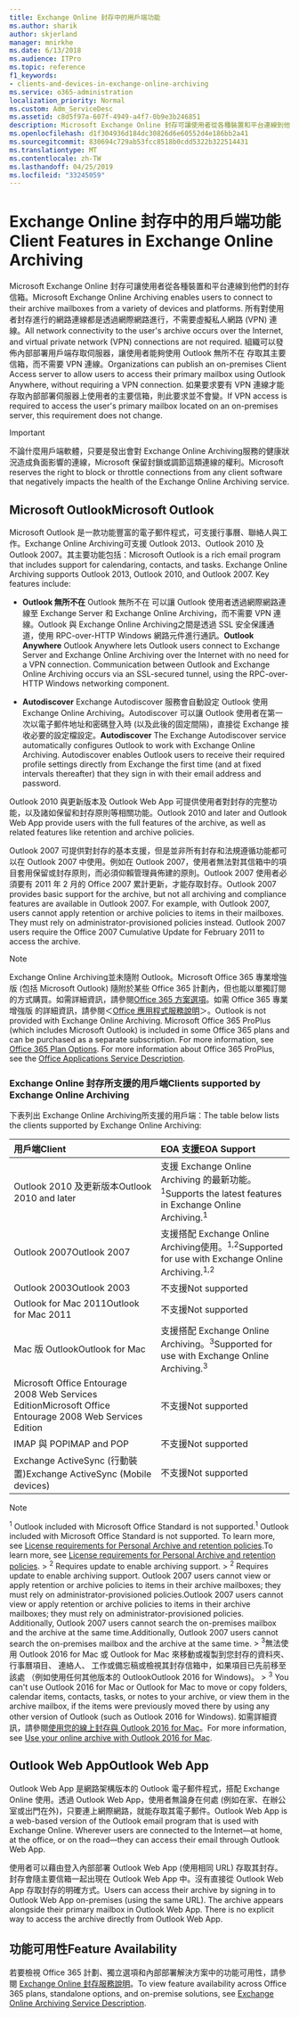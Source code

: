 ```yaml
---
title: Exchange Online 封存中的用戶端功能
ms.author: sharik
author: skjerland
manager: mnirkhe
ms.date: 6/13/2018
ms.audience: ITPro
ms.topic: reference
f1_keywords:
- clients-and-devices-in-exchange-online-archiving
ms.service: o365-administration
localization_priority: Normal
ms.custom: Adm_ServiceDesc
ms.assetid: c8d5f97a-607f-4949-a4f7-0b9e3b246851
description: Microsoft Exchange Online 封存可讓使用者從各種裝置和平台連線到他們的封存信箱。 所有對使用者封存進行的網路連線都是透過網際網路進行，不需要虛擬私人網路 (VPN) 連線。 組織可以發佈內部部署用戶端存取伺服器，讓使用者能夠使用 Outlook 無所不在 存取其主要信箱，而不需要 VPN 連線。 如果要求要有 VPN 連線才能存取內部部署伺服器上使用者的主要信箱，則此要求並不會變。
ms.openlocfilehash: d1f304936d184dc30826d6e60552d4e186bb2a41
ms.sourcegitcommit: 830694c729ab53fcc8518b0cdd5322b322514431
ms.translationtype: MT
ms.contentlocale: zh-TW
ms.lasthandoff: 04/25/2019
ms.locfileid: "33245059"
---
```

# <a name="client-features-in-exchange-online-archiving"></a><span data-ttu-id="6740b-106">Exchange Online 封存中的用戶端功能</span><span class="sxs-lookup"><span data-stu-id="6740b-106">Client Features in Exchange Online Archiving</span></span>

<span data-ttu-id="6740b-107">Microsoft Exchange Online 封存可讓使用者從各種裝置和平台連線到他們的封存信箱。</span><span class="sxs-lookup"><span data-stu-id="6740b-107">Microsoft Exchange Online Archiving enables users to connect to their archive mailboxes from a variety of devices and platforms.</span></span> <span data-ttu-id="6740b-108">所有對使用者封存進行的網路連線都是透過網際網路進行，不需要虛擬私人網路 (VPN) 連線。</span><span class="sxs-lookup"><span data-stu-id="6740b-108">All network connectivity to the user's archive occurs over the Internet, and virtual private network (VPN) connections are not required.</span></span> <span data-ttu-id="6740b-109">組織可以發佈內部部署用戶端存取伺服器，讓使用者能夠使用 Outlook 無所不在 存取其主要信箱，而不需要 VPN 連線。</span><span class="sxs-lookup"><span data-stu-id="6740b-109">Organizations can publish an on-premises Client Access server to allow users to access their primary mailbox using Outlook Anywhere, without requiring a VPN connection.</span></span> <span data-ttu-id="6740b-110">如果要求要有 VPN 連線才能存取內部部署伺服器上使用者的主要信箱，則此要求並不會變。</span><span class="sxs-lookup"><span data-stu-id="6740b-110">If VPN access is required to access the user's primary mailbox located on an on-premises server, this requirement does not change.</span></span>
  
> [!IMPORTANT]
> <span data-ttu-id="6740b-111">不論什麼用戶端軟體，只要是發出會對 Exchange Online Archiving服務的健康狀況造成負面影響的連線，Microsoft 保留封鎖或調節這類連線的權利。</span><span class="sxs-lookup"><span data-stu-id="6740b-111">Microsoft reserves the right to block or throttle connections from any client software that negatively impacts the health of the Exchange Online Archiving service.</span></span> 
  
## <a name="microsoft-outlook"></a><span data-ttu-id="6740b-112">Microsoft Outlook</span><span class="sxs-lookup"><span data-stu-id="6740b-112">Microsoft Outlook</span></span>

<span data-ttu-id="6740b-p103">Microsoft Outlook 是一款功能豐富的電子郵件程式，可支援行事曆、聯絡人與工作。Exchange Online Archiving可支援 Outlook 2013、Outlook 2010 及 Outlook 2007。其主要功能包括：</span><span class="sxs-lookup"><span data-stu-id="6740b-p103">Microsoft Outlook is a rich email program that includes support for calendaring, contacts, and tasks. Exchange Online Archiving supports Outlook 2013, Outlook 2010, and Outlook 2007. Key features include:</span></span>
  
- <span data-ttu-id="6740b-p104">**Outlook 無所不在** Outlook 無所不在 可以讓 Outlook 使用者透過網際網路連線至 Exchange Server 和 Exchange Online Archiving，而不需要 VPN 連線。Outlook 與 Exchange Online Archiving之間是透過 SSL 安全保護通道，使用 RPC-over-HTTP Windows 網路元件進行通訊。</span><span class="sxs-lookup"><span data-stu-id="6740b-p104">**Outlook Anywhere** Outlook Anywhere lets Outlook users connect to Exchange Server and Exchange Online Archiving over the Internet with no need for a VPN connection. Communication between Outlook and Exchange Online Archiving occurs via an SSL-secured tunnel, using the RPC-over-HTTP Windows networking component.</span></span> 
    
- <span data-ttu-id="6740b-p105">**Autodiscover** Exchange Autodiscover 服務會自動設定 Outlook 使用Exchange Online Archiving。Autodiscover 可以讓 Outlook 使用者在第一次以電子郵件地址和密碼登入時 (以及此後的固定間隔)，直接從 Exchange 接收必要的設定檔設定。</span><span class="sxs-lookup"><span data-stu-id="6740b-p105">**Autodiscover** The Exchange Autodiscover service automatically configures Outlook to work with Exchange Online Archiving. Autodiscover enables Outlook users to receive their required profile settings directly from Exchange the first time (and at fixed intervals thereafter) that they sign in with their email address and password.</span></span> 
    
<span data-ttu-id="6740b-120">Outlook 2010 與更新版本及 Outlook Web App 可提供使用者對封存的完整功能，以及諸如保留和封存原則等相關功能。</span><span class="sxs-lookup"><span data-stu-id="6740b-120">Outlook 2010 and later and Outlook Web App provide users with the full features of the archive, as well as related features like retention and archive policies.</span></span>
  
<span data-ttu-id="6740b-p106">Outlook 2007 可提供對封存的基本支援，但是並非所有封存和法規遵循功能都可以在 Outlook 2007 中使用。例如在 Outlook 2007，使用者無法對其信箱中的項目套用保留或封存原則，而必須仰賴管理員佈建的原則。Outlook 2007 使用者必須要有 2011 年 2 月的 Office 2007 累計更新，才能存取封存。</span><span class="sxs-lookup"><span data-stu-id="6740b-p106">Outlook 2007 provides basic support for the archive, but not all archiving and compliance features are available in Outlook 2007. For example, with Outlook 2007, users cannot apply retention or archive policies to items in their mailboxes. They must rely on administrator-provisioned policies instead. Outlook 2007 users require the Office 2007 Cumulative Update for February 2011 to access the archive.</span></span>
  
> [!NOTE]
> <span data-ttu-id="6740b-p107">Exchange Online Archiving並未隨附 Outlook。Microsoft Office 365 專業增強版 (包括 Microsoft Outlook) 隨附於某些 Office 365 計劃內，但也能以單獨訂閱的方式購買。如需詳細資訊，請參閱[Office 365 方案選項](../office-365-platform-service-description/office-365-plan-options.md)。如需 Office 365 專業增強版 的詳細資訊，請參閱＜[Office 應用程式服務說明](../office-applications-service-description/office-applications-service-description.md)＞。</span><span class="sxs-lookup"><span data-stu-id="6740b-p107">Outlook is not provided with Exchange Online Archiving. Microsoft Office 365 ProPlus (which includes Microsoft Outlook) is included in some Office 365 plans and can be purchased as a separate subscription. For more information, see [Office 365 Plan Options](../office-365-platform-service-description/office-365-plan-options.md). For more information about Office 365 ProPlus, see the [Office Applications Service Description](../office-applications-service-description/office-applications-service-description.md).</span></span> 
  
### <a name="clients-supported-by-exchange-online-archiving"></a><span data-ttu-id="6740b-129">Exchange Online 封存所支援的用戶端</span><span class="sxs-lookup"><span data-stu-id="6740b-129">Clients supported by Exchange Online Archiving</span></span>

<span data-ttu-id="6740b-130">下表列出 Exchange Online Archiving所支援的用戶端：</span><span class="sxs-lookup"><span data-stu-id="6740b-130">The table below lists the clients supported by Exchange Online Archiving:</span></span>
  
|<span data-ttu-id="6740b-131">**用戶端**</span><span class="sxs-lookup"><span data-stu-id="6740b-131">**Client**</span></span>|<span data-ttu-id="6740b-132">**EOA 支援**</span><span class="sxs-lookup"><span data-stu-id="6740b-132">**EOA Support**</span></span>|
|:-----|:-----|
|<span data-ttu-id="6740b-133">Outlook 2010 及更新版本</span><span class="sxs-lookup"><span data-stu-id="6740b-133">Outlook 2010 and later</span></span>  <br/> |<span data-ttu-id="6740b-134">支援 Exchange Online Archiving 的最新功能。<sup>1</sup></span><span class="sxs-lookup"><span data-stu-id="6740b-134">Supports the latest features in Exchange Online Archiving.<sup>1</sup></span></span> <br/> |
|<span data-ttu-id="6740b-135">Outlook 2007</span><span class="sxs-lookup"><span data-stu-id="6740b-135">Outlook 2007</span></span>  <br/> |<span data-ttu-id="6740b-136">支援搭配 Exchange Online Archiving使用。<sup>1,2</sup></span><span class="sxs-lookup"><span data-stu-id="6740b-136">Supported for use with Exchange Online Archiving.<sup>1,2</sup></span></span> <br/> |
|<span data-ttu-id="6740b-137">Outlook 2003</span><span class="sxs-lookup"><span data-stu-id="6740b-137">Outlook 2003</span></span>  <br/> |<span data-ttu-id="6740b-138">不支援</span><span class="sxs-lookup"><span data-stu-id="6740b-138">Not supported</span></span>  <br/> |
|<span data-ttu-id="6740b-139">Outlook for Mac 2011</span><span class="sxs-lookup"><span data-stu-id="6740b-139">Outlook for Mac 2011</span></span>  <br/> |<span data-ttu-id="6740b-140">不支援</span><span class="sxs-lookup"><span data-stu-id="6740b-140">Not supported</span></span>  <br/> |
|<span data-ttu-id="6740b-141">Mac 版 Outlook</span><span class="sxs-lookup"><span data-stu-id="6740b-141">Outlook for Mac</span></span>  <br/> |<span data-ttu-id="6740b-142">支援搭配 Exchange Online Archiving。<sup>3</sup></span><span class="sxs-lookup"><span data-stu-id="6740b-142">Supported for use with Exchange Online Archiving.<sup>3</sup></span></span> <br/> |
|<span data-ttu-id="6740b-143">Microsoft Office Entourage 2008 Web Services Edition</span><span class="sxs-lookup"><span data-stu-id="6740b-143">Microsoft Office Entourage 2008 Web Services Edition</span></span>  <br/> |<span data-ttu-id="6740b-144">不支援</span><span class="sxs-lookup"><span data-stu-id="6740b-144">Not supported</span></span>  <br/> |
|<span data-ttu-id="6740b-145">IMAP 與 POP</span><span class="sxs-lookup"><span data-stu-id="6740b-145">IMAP and POP</span></span>  <br/> |<span data-ttu-id="6740b-146">不支援</span><span class="sxs-lookup"><span data-stu-id="6740b-146">Not supported</span></span>  <br/> |
|<span data-ttu-id="6740b-147">Exchange ActiveSync (行動裝置)</span><span class="sxs-lookup"><span data-stu-id="6740b-147">Exchange ActiveSync (Mobile devices)</span></span>  <br/> |<span data-ttu-id="6740b-148">不支援</span><span class="sxs-lookup"><span data-stu-id="6740b-148">Not supported</span></span>  <br/> |
   
> [!NOTE]
> <span data-ttu-id="6740b-149"><sup>1</sup> Outlook included with Microsoft Office Standard is not supported.</span><span class="sxs-lookup"><span data-stu-id="6740b-149"><sup>1</sup> Outlook included with Microsoft Office Standard is not supported.</span></span> <span data-ttu-id="6740b-150">To learn more, see [License requirements for Personal Archive and retention policies](https://go.microsoft.com/fwlink/?LinkId=389396).</span><span class="sxs-lookup"><span data-stu-id="6740b-150">To learn more, see [License requirements for Personal Archive and retention policies](https://go.microsoft.com/fwlink/?LinkId=389396).</span></span><span data-ttu-id="6740b-151"> > <sup>2</sup> Requires update to enable archiving support.</span><span class="sxs-lookup"><span data-stu-id="6740b-151"> > <sup>2</sup> Requires update to enable archiving support.</span></span> <span data-ttu-id="6740b-152">Outlook 2007 users cannot view or apply retention or archive policies to items in their archive mailboxes; they must rely on administrator-provisioned policies.</span><span class="sxs-lookup"><span data-stu-id="6740b-152">Outlook 2007 users cannot view or apply retention or archive policies to items in their archive mailboxes; they must rely on administrator-provisioned policies.</span></span> <span data-ttu-id="6740b-153">Additionally, Outlook 2007 users cannot search the on-premises mailbox and the archive at the same time.</span><span class="sxs-lookup"><span data-stu-id="6740b-153">Additionally, Outlook 2007 users cannot search the on-premises mailbox and the archive at the same time.</span></span><span data-ttu-id="6740b-154"> > <sup>3</sup>無法使用 Outlook 2016 for Mac 或 Outlook for Mac 來移動或複製到您封存的資料夾、 行事曆項目、 連絡人、 工作或備忘稿或檢視其封存信箱中，如果項目已先前移至該處 （例如使用任何其他版本的 OutlookOutlook 2016 for Windows)。</span><span class="sxs-lookup"><span data-stu-id="6740b-154"> > <sup>3</sup> You can't use Outlook 2016 for Mac or Outlook for Mac to move or copy folders, calendar items, contacts, tasks, or notes to your archive, or view them in the archive mailbox, if the items were previously moved there by using any other version of Outlook (such as Outlook 2016 for Windows).</span></span> <span data-ttu-id="6740b-155">如需詳細資訊，請參閱[使用您的線上封存與 Outlook 2016 for Mac](https://support.office.com/en-us/article/Use-your-online-archive-with-Outlook-2016-for-Mac-45b8439c-2982-4b6b-9097-eed71dbfe238)。</span><span class="sxs-lookup"><span data-stu-id="6740b-155">For more information, see [Use your online archive with Outlook 2016 for Mac](https://support.office.com/en-us/article/Use-your-online-archive-with-Outlook-2016-for-Mac-45b8439c-2982-4b6b-9097-eed71dbfe238).</span></span> 
  
## <a name="outlook-web-app"></a><span data-ttu-id="6740b-156">Outlook Web App</span><span class="sxs-lookup"><span data-stu-id="6740b-156">Outlook Web App</span></span>

<span data-ttu-id="6740b-p109">Outlook Web App 是網路架構版本的 Outlook 電子郵件程式，搭配 Exchange Online 使用。透過 Outlook Web App，使用者無論身在何處 (例如在家、在辦公室或出門在外)，只要連上網際網路，就能存取其電子郵件。</span><span class="sxs-lookup"><span data-stu-id="6740b-p109">Outlook Web App is a web-based version of the Outlook email program that is used with Exchange Online. Wherever users are connected to the Internet—at home, at the office, or on the road—they can access their email through Outlook Web App.</span></span>
  
<span data-ttu-id="6740b-p110">使用者可以藉由登入內部部署 Outlook Web App (使用相同 URL) 存取其封存。封存會隨主要信箱一起出現在 Outlook Web App 中。沒有直接從 Outlook Web App 存取封存的明確方式。</span><span class="sxs-lookup"><span data-stu-id="6740b-p110">Users can access their archive by signing in to Outlook Web App on-premises (using the same URL). The archive appears alongside their primary mailbox in Outlook Web App. There is no explicit way to access the archive directly from Outlook Web App.</span></span>
  
## <a name="feature-availability"></a><span data-ttu-id="6740b-162">功能可用性</span><span class="sxs-lookup"><span data-stu-id="6740b-162">Feature Availability</span></span>

<span data-ttu-id="6740b-163">若要檢視 Office 365 計劃、獨立選項和內部部署解決方案中的功能可用性，請參閱 [Exchange Online 封存服務說明](exchange-online-archiving-service-description.md)。</span><span class="sxs-lookup"><span data-stu-id="6740b-163">To view feature availability across Office 365 plans, standalone options, and on-premise solutions, see [Exchange Online Archiving Service Description](exchange-online-archiving-service-description.md).</span></span>
  


